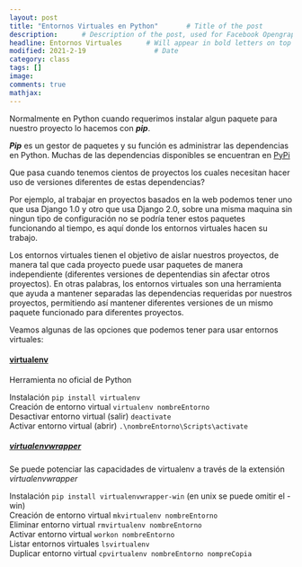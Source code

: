 ```yaml
---
layout: post
title: "Entornos Virtuales en Python"       # Title of the post
description:      # Description of the post, used for Facebook Opengraph & Twitter
headline: Entornos Virtuales      # Will appear in bold letters on top of the post
modified: 2021-2-19                 # Date
category: class
tags: []
image: 
comments: true
mathjax:
---
```


Normalmente en Python cuando requerimos instalar algun paquete para nuestro proyecto lo hacemos con ***pip***.  

***Pip*** es un gestor de paquetes y su función es administrar las dependencias en Python. Muchas de las dependencias disponibles se encuentran en <a href="https://pypi.org/">PyPi</a>

Que pasa cuando tenemos cientos de proyectos los cuales necesitan hacer uso de versiones diferentes de estas dependencias?

Por ejemplo, al trabajar en proyectos basados en la web podemos tener uno que usa Django 1.0 y otro que usa Django 2.0, sobre una misma maquina sin ningun tipo de configuración no se podría tener estos paquetes funcionando al tiempo, es aquí donde los entornos virtuales hacen su trabajo.

Los entornos virtuales tienen el objetivo de aislar nuestros proyectos, de manera tal que cada proyecto puede usar paquetes de manera independiente (diferentes versiones de depentendias sin afectar otros proyectos). En otras palabras, los entornos virtuales son una herramienta que ayuda a mantener separadas las dependencias requeridas por nuestros proyectos, permitiendo así mantener diferentes versiones de un mismo paquete funcionado para diferentes proyectos.

Veamos algunas de las opciones que podemos tener para usar entornos virtuales:

#### **<a href="https://virtualenv.pypa.io/">virtualenv</a>**
Herramienta no oficial de Python

Instalación `pip install virtualenv`  
Creación de entorno virtual `virtualenv nombreEntorno`  
Desactivar entorno virtual (salir) `deactivate`  
Activar entorno virtual (abrir) `.\nombreEntorno\Scripts\activate`

##### **<a href="https://pypi.org/project/virtualenvwrapper/">virtualenvwrapper</a>**

Se puede potenciar las capacidades de virtualenv a través de la extensión *virtualenvwrapper*

Instalación `pip install virtualenvwrapper-win` (en unix se puede omitir el -win)  
Creación de entorno virtual `mkvirtualenv nombreEntorno`  
Eliminar entorno virtual `rmvirtualenv nombreEntorno`  
Activar entorno virtual `workon nombreEntorno`  
Listar entornos virtuales `lsvirtualenv`  
Duplicar entorno virtual `cpvirtualenv nombreEntorno nompreCopia`

